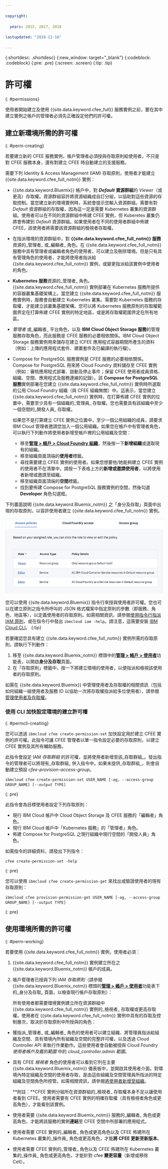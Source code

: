 ```yaml
---

copyright:

  years: 2015, 2017, 2018

lastupdated: "2018-11-16"

---
```


{:shortdesc: .shortdesc}
{:new_window: target="_blank"}
{:codeblock: .codeblock}
{:pre: .pre}
{:screen: .screen}
{:tip: .tip}

# 許可權
{: #permissions}

使用者開始建立及使用 {{site.data.keyword.cfee_full}} 服務實例之前，要在其中建立實例之帳戶的管理者必須先正確設定他們的許可權。 

## 建立新環境所需的許可權
{: #perm-creating}

若要建立新的 CFEE 服務實例，帳戶管理者必須授與存取原則給使用者，不只是對 CFEE 服務本身，還有對建立 CFEE 時自動建立的支援服務。

需要下列 Identity & Access Management (IAM) 存取原則，使用者才能建立 {{site.data.keyword.cfee_full_notm}} 實例：

* {{site.data.keyword.Bluemix}} 帳戶中，對 **_Default_** **資源群組**的 _Viewer_（或更高）存取權。資源群組容許將資源組織成自訂分組，以協助對這些資源的存取控制。當您建立新的環境實例時，系統會提示您輸入資源群組。需要有對 _Default_ 資源群組的存取權，因為這一定是需要 Kubernetes 叢集的資源群組。使用者可以在不同的資源群組中佈建 CFEE 實例，但 Kuberetes 叢集仍將會佈建到 _Default_ 資源群組。如果使用者在不同的使用者群組中佈建 CFEE，該使用者將需要該資源群組的檢視者存取權。

* 在指派環境的資源群組中，對 **{{site.data.keyword.cfee_full_notm}} 服務**資源的_管理者_ 或_編輯者_ 角色。在 {{site.data.keyword.cfee_full_notm}} 服務中具有管理者或編輯者角色的使用者，可以建立及刪除環境。但是只有具有管理角色的使用者，才能將使用者指派給 {{site.data.keyword.cfee_full_notm}} 實例，或變更指派給該實例中使用者的角色。
   
* **Kubernetes 服務**資源的_管理者_ 角色。{{site.data.keyword.cfee_full_notm}} 實例部署在 Kubernetes 服務所提供的容器叢集基礎架構上。當您建立 {{site.data.keyword.cfee_full_notm}} 服務實例時，服務會自動建立 Kubernetes 叢集。需要對 Kubernetes 服務的存取權，才能建立該叢集基礎架構。您可以將 Kubernetes 服務原則的存取權範圍界定在打算佈建 CFEE 實例的特定地區，或是將存取權範圍界定在所有地區。

* _管理者_ 或_編輯者_ 平台角色，以及 **IBM Cloud Object Storage 服務**的管理服務存取角色，而此服務是 CFEE 服務的必要相依關係。IBM Cloud Object Storage 服務實例用來儲存在建立 ICFEE 應用程式容器期間所產生的資料（例如：上傳的應用程式套件、建置套件及已編譯的執行檔）。

* Compose for PostgreSQL 服務實例是 CFEE 服務的必要相依關係。Compose for PostgreSQL 用來將 Cloud Foundry 資料儲存至 CFEE 實例（例如：審核應用程式部署、啟動及停止事件；保留 CFEE 使用者成員資格、組織、空間、應用程式及服務連線的記錄）。該 **Compose for PostgreSQL 服務**實例部署在您建立 {{site.data.keyword.cfee_full_notm}} 實例時所選取的公用 Cloud Foundry 組織（與 CFEE 組織無關）中。這表示，當您建立 {{site.data.keyword.cfee_full_notm}} 實例時，在打算佈建 CFEE 實例的位置中，需要至少具有一個組織的_管理員_ 存取權。您也需要具有該組織中至少一個空間的_開發人員_ 存取權。 

  如果您不是打算建立 CFEE 實例之位置中，至少一個公用組織的成員，請要求 IBM Cloud 管理者邀請您加入一個公用組織。如果您在帳戶中有管理者角色，可以執行下列動作將使用者新增至帳戶裡的公用組織及空間：

     * 移至[**管理 > 帳戶 > Cloud Foundry 組織**](https://console.bluemix.net/account/organizations)，然後按一下**新增組織**或選取現有的組織。
     * 移至組織頁面頂端的**使用者**標籤。
     * 尋找需要建立 CFEE 實例的使用者。如果您想要他/她能夠建立 CFEE 實例的使用者不在清單中，請按一下表格上方的**新增或邀請使用者**，以將使用者新增或邀請至組織。
     * 移至組織頁面頂端的**空間**標籤。
     * 找到要佈建 Compose for PostgreSQL 服務實例的空間，然後勾選 **Developer** 角色勾選框。

下列畫面說明 {{site.data.keyword.Bluemix_notm}} 之「身分及存取」頁面中出現的存取原則，以容許使用者建立 {{site.data.keyword.cfee_full_notm}} 實例。

![存取原則](img/AccessPolicies_Creator.png)

您可以使用 {{site.data.keyword.Bluemix}} 指令行來授與使用者許可權。您也可以在建立原則之指令所呼叫的 JSON 格式檔案中指定原則的參數（即服務、角色、地區等），以定義使用者的存取原則。如需相關資訊，請參閱[使用指令行指派 IAM 原則](https://console.bluemix.net/docs/services/cloud-monitoring/security/assign_policy.html#assign_policy_commandline)，或在指令行中發出 `ibmcloud iam -help`。請注意，這需要安裝 [IBM Cloud CLI](https://console.bluemix.net/docs/cli/reference/ibmcloud/download_cli.html#install_use)。
{:tip}

若要確認您具有建立 {{site.data.keyword.cfee_full_notm}} 實例所需的存取原則，請執行下列動作：
1. 移至 {{site.data.keyword.Bluemix_notm}} 標頭中的[**管理 > 帳戶 > 使用者**](https://console.bluemix.net/iam/#/users)功能表，以開啟**身分及存取**頁面。
2. 在「存取原則」標籤中，按一下將建立環境的使用者，以便指派和檢視該使用者的存取原則。

如需在 {{site.data.keyword.Bluemix}} 中管理使用者及存取權的相關資訊（包括如何組織一組使用者及服務 ID 以協助一次將存取權指派給多位使用者），請參閱[管理使用者及存取權](https://console.bluemix.net/docs/iam/iamusermanage.html#iamusermanage)。

### 使用 CLI 加快設定環境的建立許可權
{: #permcli-creating}

您可以透過 `ibmcloud cfee create-permission-set` 加快設定用於建立 CFEE 實例的許可權。此指令可讓 CFEE 管理者以單一指令設定必要的存取原則，以建立 CFEE 實例及其所有輔助服務。 

此指令會設定 IAM _存取群組_ 的許可權，並將使用者新增至該_存取群組_。發出指令的管理者可以將現有_存取群組_ 併入指令中。如果未提供_存取群組_，則會自動建立預設 _cfee-provision-access-group_。

```
ibmcloud cfee create-permission-set USER_NAME [-ag, --access-group GROUP_NAME] [--output TYPE]
```
{: pre}

此指令會為目標使用者設定下列存取原則：

*  現行 IBM Cloud 帳戶中 Cloud Object Storage 及 CFEE 服務的「編輯者」角色。
*  現行 IBM Cloud 帳戶中「Kubernetes 服務」的「管理者」角色。
*  佈建 Compose for PostgreSQL 之現行組織中現行空間的「開發人員」角色。

如需指令的詳細資料，請發出下列指令：

```
cfee create-permission-set -help
```
{: pre}

您可以使用 `ibmcloud cfee create-permission-get` 來找出或驗證使用者的現有存取原則：

```
ibmcloud cfee provision-permission-get USER_NAME [-ag, --access-group GROUP_NAME] [--output TYPE]
```
{: pre}

## 使用環境所需的許可權
{: #perm-working}

若要使用 {{site.data.keyword.cfee_full_notm}} 實例，使用者必須：
1. {{site.data.keyword.cfee_full_notm}} 實例建立所在之 {{site.data.keyword.Bluemix_notm}} 帳戶的成員。
2. 帳戶管理者已授與下列 IAM _存取原則_（請參閱 {{site.data.keyword.Bluemix_notm}} 標頭的[**管理 > 帳戶 > 使用者**](https://console.bluemix.net/iam/#/users)功能表下的_身分及存取_ 頁面，以檢查現行帳戶存取原則）：

    所有使用者都需要環境實例建立所在資源群組中 {{site.data.keyword.cfee_full_notm}} 實例的_檢視者_ 存取權或更高存取權。使用者在 {{site.data.keyword.cfee_full_notm}} 實例中具有的存取及控制層次，取決於存取原則中所授與的角色：
  - 獲指派_管理者_ 或_編輯者_ 角色的使用者可以建立組織、將管理員指派給組織及空間、具有環境內所有組織及空間的完整許可權，以及透過 Cloud Controller API 來執行作業動作。這些使用者會自動被授與 Cloud Foundry _使用者帳戶及鑑別範圍_ 中的 _cloud_controller.admin 範圍_。
  - 具有 CFEE _檢視者_ 角色的使用者可以看到它列在主要 {{site.data.keyword.Bluemix_notm}} 儀表板中，並開啟其使用者介面。對環境內特定組織及空間的使用者存取，是由這些組織及空間管理員所指派的特定組織及空間角色所控管。如需相關資訊，請參閱[將使用者新增至組織](add-users.html)。

     **附註：**CFEE 實例分組所在資源群組的_檢視者_ 存取權本身不足以讓使用者看到 CFEE。使用者需要有 CFEE 實例的明確存取權（具有檢視者角色或更高角色），才能看到該實例。

  - 使用者需要 {{site.data.keyword.Bluemix_notm}} 服務的_編輯者_ 角色或更高角色，才能將該服務的實例**連結**至 CFEE 空間中所部署的應用程式。

  - 使用者需要 CFEE 實例的_編輯者_ 角色或更高角色以及 CFEE 佈建所在 Kubernetes 叢集的_操作員_ 角色或更高角色，才能**將 CFEE 更新至新版本**。

  - 使用者需要 CFEE 實例的_管理者_ 角色以及 CFEE 佈建所在 Kubernetes 叢集的_操作員_ 角色或更高角色，才能針對 cfee **變更容量**（新增或移除 Cell）。

